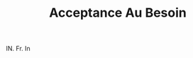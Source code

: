 ---
title: Acceptance Au Besoin
permalink: "/definitions/acceptance-au-besoin.html"
body: IN. Fr. In
published_at: '2018-07-07'
layout: post
---